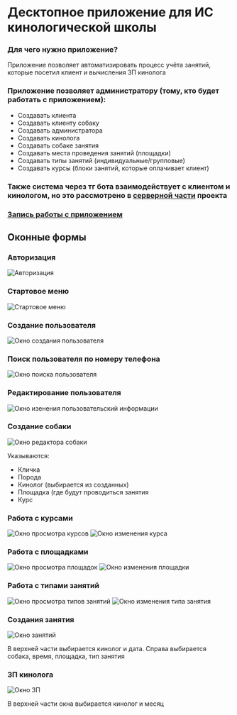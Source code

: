 # Десктопное приложение для ИС кинологической школы

### Для чего нужно приложение?
Приложение позволяет автоматизировать процесс учёта занятий, которые посетил клиент и вычисления ЗП кинолога

### Приложение позволяет администратору (тому, кто будет работать с приложением):
* Создавать клиента
* Создавать клиенту собаку
* Создавать администратора
* Создавать кинолога
* Создавать собаке занятия
* Создавать места проведения занятий (площадки)
* Создавать типы занятий (индивидуальные/групповые)
* Создавать курсы (блоки занятий, которые оплачивает клиент)

### Также система через тг бота взаимодействует с клиентом и кинологом, но это рассмотрено в [серверной части](https://github.com/Shemyako/diploma-server) проекта

### [Запись работы с приложением](https://youtu.be/2UmZekLm2as)

## Оконные формы

### Авторизация
![Авторизация](https://user-images.githubusercontent.com/52855609/194852790-76675c95-5f49-45ee-ab75-3687c26d9646.png)
### Стартовое меню
![Стартовое меню](https://user-images.githubusercontent.com/52855609/194853728-275ccd00-977b-4d7e-9229-09c81336b611.png)
### Создание пользователя
![Окно создания пользователя](https://user-images.githubusercontent.com/52855609/194854082-b4ca1001-b1c4-48b1-a607-dd8f015456d2.png)
### Поиск пользователя по номеру телефона
![Окно поиска пользователя](https://user-images.githubusercontent.com/52855609/194854651-325ad577-68d5-408e-90b1-8f41757c5445.png)
### Редактирование пользователя
![Окно изенения пользовательский информации](https://user-images.githubusercontent.com/52855609/194855152-80567bf3-4859-45b2-8685-c15cd8c13a8a.png)
### Создание собаки
![Окно редактора собаки](https://user-images.githubusercontent.com/52855609/194855339-ef5dc15b-e6cc-4947-88a3-95264b3185b3.png)

Указываются:
* Кличка
* Порода
* Кинолог (выбирается из созданных)
* Площадка (где будут проводиться занятия
* Курс
### Работа с курсами
![Окно просмотра курсов](https://user-images.githubusercontent.com/52855609/194855713-50d65272-e68b-4e13-93a0-f89adc31d9a9.png)
![Окно изменения курса](https://user-images.githubusercontent.com/52855609/194856013-5d2d89d3-9f7a-413c-89ac-ecf9e7113a6b.png)
### Работа с площадками
![Окно просмотра площадок](https://user-images.githubusercontent.com/52855609/194856254-a57af93b-51eb-47b5-bda8-473b9829142a.png)
![Окно изменения площадки](https://user-images.githubusercontent.com/52855609/194856398-c6b44c7b-4c8e-4893-920d-06c86749f106.png)
### Работа с типами занятий
![Окно просмотра типов занятий](https://user-images.githubusercontent.com/52855609/194856616-a3d7c271-5ac8-400a-9e64-812490a538c2.png)
![Окно изменения типа занятия](https://user-images.githubusercontent.com/52855609/194857835-116faa96-6ccb-4461-bc01-3f96f40c0cfe.png)
### Создания занятия
![Окно занятий](https://user-images.githubusercontent.com/52855609/194858004-516654c2-d9d4-4bc2-969b-bc122334f9dc.png)

В верхней части выбирается кинолог и дата. Справа выбирается собака, время, площадка, тип занятия
### ЗП кинолога
![Окно ЗП](https://user-images.githubusercontent.com/52855609/194858208-c5d6e132-beff-4740-a677-38fe00001afd.png)

В верхней части окна выбирается кинолог и месяц

